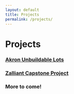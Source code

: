 ```yaml
---
layout: default
title: Projects
permalink: /projects/
---
```

# Projects
### [Akron Unbuildable Lots](./akron_unbuildable)
### [Zalliant Capstone Project](./capstone)
### More to come!